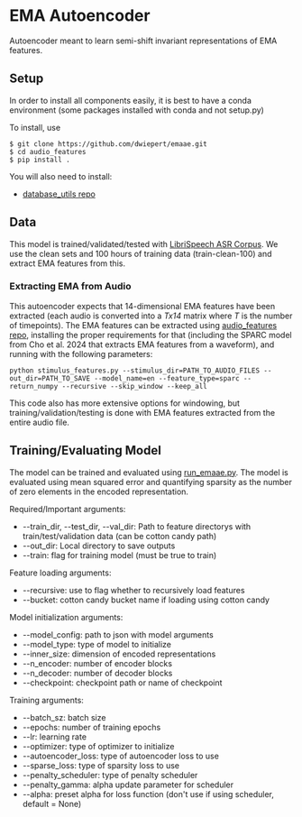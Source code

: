 # EMA Autoencoder 
Autoencoder meant to learn semi-shift invariant representations of EMA features. 

## Setup
In order to install all components easily, it is best to have a conda environment (some packages installed with conda and not setup.py)

To install, use

```
$ git clone https://github.com/dwiepert/emaae.git
$ cd audio_features
$ pip install . 
```

You will also need to install:
* [database_utils repo](https://github.com/dwiepert/database_utils.git)

## Data
This model is trained/validated/tested with [LibriSpeech ASR Corpus](https://www.openslr.org/12). We use the clean sets and 100 hours of training data (train-clean-100) and extract EMA features from this. 

### Extracting EMA from Audio
This autoencoder expects that 14-dimensional EMA features have been extracted (each audio is converted into a *Tx14* matrix where *T* is the number of timepoints). The EMA features can be extracted using [audio_features repo](https://github.com/dwiepert/audio_features.git), installing the proper requirements for that (including the SPARC model from Cho et al. 2024 that extracts EMA features from a waveform), and running with the following parameters:

```
python stimulus_features.py --stimulus_dir=PATH_TO_AUDIO_FILES --out_dir=PATH_TO_SAVE --model_name=en --feature_type=sparc --return_numpy --recursive --skip_window --keep_all
```

This code also has more extensive options for windowing, but training/validation/testing is done with EMA features extracted from the entire audio file. 

## Training/Evaluating Model
The model can be trained and evaluated using [run_emaae.py](https://github.com/dwiepert/emaae/main/tree/run_emaae.py). The model is evaluated using mean squared error and quantifying sparsity as the number of zero elements in the encoded representation. 

Required/Important arguments:
* --train_dir, --test_dir, --val_dir: Path to feature directorys with train/test/validation data (can be cotton candy path)
* --out_dir: Local directory to save outputs
* --train: flag for training model (must be true to train)

Feature loading arguments:
* --recursive: use to flag whether to recursively load features
* --bucket: cotton candy bucket name if loading using cotton candy

Model initialization arguments:
* --model_config: path to json with model arguments
* --model_type: type of model to initialize
* --inner_size: dimension of encoded representations
* --n_encoder: number of encoder blocks
* --n_decoder: number of decoder blocks
* --checkpoint: checkpoint path or name of checkpoint

Training arguments:
* --batch_sz: batch size
* --epochs: number of training epochs
* --lr: learning rate
* --optimizer: type of optimizer to initialize
* --autoencoder_loss: type of autoencoder loss to use
* --sparse_loss: type of sparsity loss to use
* --penalty_scheduler: type of penalty scheduler
* --penalty_gamma: alpha update parameter for scheduler
* --alpha: preset alpha for loss function (don't use if using scheduler, default = None)